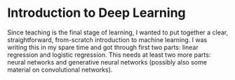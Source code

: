 # Introduction to Deep Learning

Since teaching is the final stage of learning, I wanted to put together a clear, straightforward, from-scratch introduction to machine learning.  I was writing this in my spare time and got through first two parts: linear regression and logistic regression. This needs at least two more parts: neural networks and generative neural networks (possibly also some material on convolutional networks).
